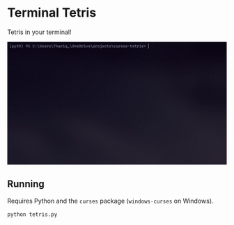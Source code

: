 # Terminal Tetris
Tetris in your terminal!

![demo](demo.gif)  

## Running
Requires Python and the `curses` package (`windows-curses` on Windows).
```bash
python tetris.py
```